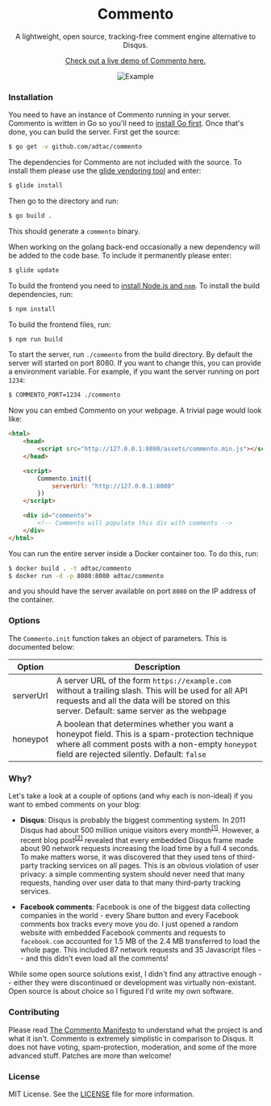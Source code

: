 <h1 align="center">Commento</h1>

<p align="center">A lightweight, open source, tracking-free comment engine alternative to Disqus.</p>

<p align="center"><a href="https://adtac.github.io/commento/example/demo.html">
Check out a live demo of Commento here.
</a></p>

<p align="center"><img src="https://cloud.githubusercontent.com/assets/7521600/25660780/6a15a546-302b-11e7-8b55-f200ff856797.png" alt="Example"></p>

### Installation

You need to have an instance of Commento running in your server. Commento is written in Go so you'll need to [install Go first](https://golang.org/dl/). Once that's done, you can build the server. First get the source:

```bash
$ go get -v github.com/adtac/commento
```

The dependencies for Commento are not included with the source. To install them please use the [glide vendoring tool](https://github.com/Masterminds/glide#install) and enter:

```bash
$ glide install
```

Then go to the directory and run:

```bash
$ go build .
```

This should generate a `commento` binary.

When working on the golang back-end occasionally a new dependency will be added to the code base. To include it permanently please enter:

```bash
$ glide update
```

To build the frontend you need to [install Node.js and `npm`](https://docs.npmjs.com/getting-started/installing-node). To install the build dependencies, run:

```bash
$ npm install
```

To build the frontend files, run:

```bash
$ npm run build
```

To start the server, run `./commento` from the build directory. By default the server will started on port 8080. If you want to change this, you can provide a environment variable. For example, if you want the server running on port `1234`:

```bash
$ COMMENTO_PORT=1234 ./commento
```

Now you can embed Commento on your webpage. A trivial page would look like:

```html
<html>
    <head>
        <script src="http://127.0.0.1:8080/assets/commento.min.js"></script>
    </head>

    <script>
        Commento.init({
            serverUrl: "http://127.0.0.1:8080"
        })
    </script>

    <div id="commento">
        <!-- Commento will populate this div with comments -->
    </div>
</html>
```

You can run the entire server inside a Docker container too. To do this, run:

```bash
$ docker build . -t adtac/commento
$ docker run -d -p 8080:8080 adtac/commento
```

and you should have the server available on port `8080` on the IP address of the container.

### Options

The `Commento.init` function takes an object of parameters. This is documented below:

| Option    | Description                                                                                                                                                                                         |
|-----------|-----------------------------------------------------------------------------------------------------------------------------------------------------------------------------------------------------|
| serverUrl | A server URL of the form `https://example.com` without a trailing slash. This will be used for all API requests and all the data will be stored on this server. Default: same server as the webpage |
| honeypot  | A boolean that determines whether you want a honeypot field. This is a spam-protection technique where all comment posts with a non-empty `honeypot` field are rejected silently. Default: `false`  |

### Why?

Let's take a look at a couple of options (and why each is non-ideal) if you want to embed comments on your blog:

 - **Disqus**: Disqus is probably the biggest commenting system. In 2011 Disqus had about 500 million unique visitors every month<sup>[[1]](https://blog.disqus.com/the-numbers-of-disqus)</sup>. However, a recent blog post<sup>[[2]](http://donw.io/post/github-comments/)</sup> revealed that every embedded Disqus frame made about 90 network requests increasing the load time by a full 4 seconds. To make matters worse, it was discovered that they used tens of third-party tracking services on all pages. This is an obvious violation of user privacy: a simple commenting system should never need that many requests, handing over user data to that many third-party tracking services.

 - **Facebook comments**: Facebook is one of the biggest data collecting companies in the world - every Share button and every Facebook comments box tracks every move you do. I just opened a random website with embedded Facebook comments and requests to `facebook.com` accounted for 1.5 MB of the 2.4 MB transferred to load the whole page. This included 87 network requests and 35 Javascript files -- and this didn't even load all the comments!

While some open source solutions exist, I didn't find any attractive enough -- either they were discontinued or development was virtually non-existant. Open source is about choice so I figured I'd write my own software.

### Contributing

Please read [The Commento Manifesto](https://github.com/adtac/commento/blob/master/manifesto.md) to understand what the project is and what it isn't. Commento is extremely simplistic in comparison to Disqus. It does not have voting, spam-protection, moderation, and some of the more advanced stuff. Patches are more than welcome!

### License

MIT License. See the [LICENSE](LICENSE) file for more information.

